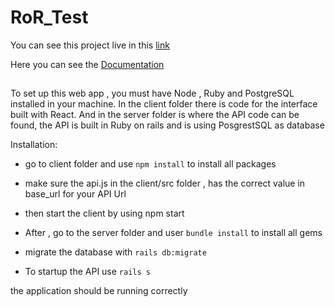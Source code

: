 # RoR_Test

You can see this project live in this [link](https://605c4d3781f78b947afb95cc--inspiring-almeida-d22374.netlify.app/)

Here you can see the [Documentation](https://documenter.getpostman.com/view/13154203/TzCHCW6c#485e6f24-50b8-44c5-8a93-ba8f673904db)

##
To set up this web app , you must have Node , Ruby  and PostgreSQL installed in your machine. In the client folder there is code for the interface built with React. And in the server folder is where the API code can be found, the API is built in Ruby on rails and is using PosgrestSQL as database

Installation: 

* go to client folder and use `npm install` to install all packages

* make sure the api.js in the client/src folder , has the correct value in base_url for your API Url

* then start the client by using npm start

* After , go to the server folder and user `bundle install` to install all gems

* migrate the database with `rails db:migrate`

* To startup the API use `rails s`


the application should be running correctly
